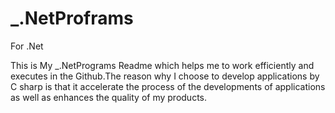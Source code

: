 # _.NetProframs
For .Net


This is My _.NetPrograms Readme which helps me to work efficiently and executes in the Github.The reason why I choose to develop applications by C sharp is that it accelerate the process of the developments of applications as well as enhances the quality of my products.
